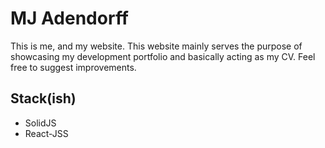 # MJ Adendorff

This is me, and my website.
This website mainly serves the purpose of showcasing my development portfolio and basically acting as my CV.
Feel free to suggest improvements.

## Stack(ish)

-   SolidJS
-   React-JSS
